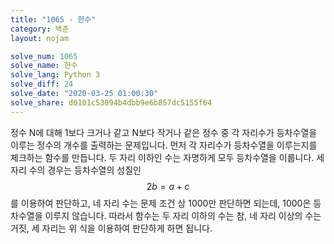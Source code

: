 ```yaml
---
title: "1065 - 한수"
category: 백준
layout: nojam

solve_num: 1065
solve_name: 한수
solve_lang: Python 3
solve_diff: 24
solve_date: "2020-03-25 01:00:30"
solve_share: d0101c53094b4dbb9e6b857dc5155f64
---
```


정수 N에 대해 1보다 크거나 같고 N보다 작거나 같은 정수 중 각 자리수가 등차수열을 이루는 정수의 개수를 출력하는 문제입니다. 먼저 각 자리수가 등차수열을 이루는지를 체크하는 함수를 만듭니다. 두 자리 이하인 수는 자명하게 모두 등차수열을 이룹니다. 세 자리 수의 경우는 등차수열의 성질인 $$2b=a+c$$를 이용하여 판단하고, 네 자리 수는 문제 조건 상 1000만 판단하면 되는데, 1000은 등차수열을 이루지 않습니다. 따라서 함수는 두 자리 이하의 수는 참, 네 자리 이상의 수는 거짓, 세 자리는 위 식을 이용하여 판단하게 하면 됩니다.
